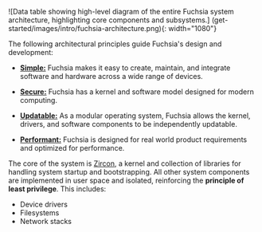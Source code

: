 ![Data table showing high-level diagram of the entire Fuchsia system
architecture, highlighting core components and subsystems.]
(get-started/images/intro/fuchsia-architecture.png){: width="1080"}

The following architectural principles guide Fuchsia's design and development:

* [**Simple:**][simple]
  Fuchsia makes it easy to create, maintain, and integrate software and hardware across a wide range of devices.

* [**Secure:**][secure]
  Fuchsia has a kernel and software model designed for modern computing.

* [**Updatable:**][updatable]
  As a modular operating system, Fuchsia allows the kernel, drivers, and software components to be independently updatable.

* [**Performant:**][performant]
  Fuchsia is designed for real world product requirements and optimized for performance.

The core of the system is [Zircon][glossary.zircon], a kernel and collection of
libraries for handling system startup and bootstrapping.
All other system components are implemented in user space and isolated,
reinforcing the **principle of least privilege**. This includes:

*   Device drivers
*   Filesystems
*   Network stacks

[glossary.zircon]: glossary/README.md#zircon
[simple]: concepts/principles/simple.md
[secure]: concepts/principles/secure.md
[updatable]: concepts/principles/updatable.md
[performant]: concepts/principles/performant.md